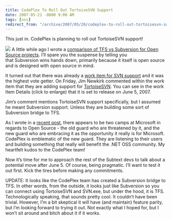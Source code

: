 ```yaml
---
title: CodePlex To Roll Out TortoiseSVN Support
date: 2007-05-21 -0800 9:00 AM
tags: [oss]
redirect_from: "/archive/2007/05/20/codeplex-to-roll-out-tortoisesvn-support.aspx/"
---
```


This just in. CodePlex is planning to roll out TortoiseSVN support!

[![](https://haacked.com/images/haacked_com/WindowsLiveWriter/CodePlexToRollOutTortoiseSVNSupport_CD86/codeplexworkitemdetails_thumb1.png)](https://haacked.com/images/haacked_com/WindowsLiveWriter/CodePlexToRollOutTortoiseSVNSupport_CD86/codeplexworkitemdetails3.png "Codeplex SVN Work Item Detail")
A little while ago I wrote a [comparison of TFS vs Subversion for Open
Source
projects](https://haacked.com/archive/2007/03/02/A_Comparison_of_TFS_vs_Subversion_for_Open_Source_Projects.aspx "TFS vs Subversion").
I’ll spare you the suspense by telling you that Subversion wins hands
down, primarily because it itself is open source and is designed with
open source in mind.

It turned out that there was already a [work item for SVN
support](http://www.codeplex.com/CodePlex/WorkItem/View.aspx?WorkItemId=7082 "Subversion Support")
and it was the highest vote getter. On Friday, Jim Newkirk commented
within the work item that they are adding support for
[TortoiseSVN](http://tortoisesvn.tigris.org/ "TortoiseSVN"). You can see
in the work Item Details (click to enlarge) that it is set to release on
June 5, 2007.

Jim’s comment mentions TortoiseSVN support specifically, but I assumed
he meant Subversion support. Unless they are building some sort of
Subversion bridge to TFS.

As I wrote in a [recent
post](https://haacked.com/archive/2007/05/13/is-fighting-open-source-with-patents-a-smart-move-by.aspx "Fighting Open Source With Patents"),
there appears to be two camps at Microsoft in regards to Open Source
- the old guard who are threatened by it, and the new guard who are
embracing it as the opportunity it really is for Microsoft. CodePlex is
emblematic of the new guard. They are listening to their users and
building something that really will benefit the .NET OSS community. My
heartfelt kudos to the CodePlex team!

Now it’s time for me to approach the rest of the Subtext devs to talk
about a potential move after June 5. Of course, being pragmatic. I’ll
want to test it out first. Kick the tires before making any commitments.

UPDATE: It looks like the CodePlex team has created a Subversion bridge
to TFS. In other words, from the outside, it looks just like Subversion
so you can connect using TortoiseSVN and SVN.exe, but under the hood, it
is TFS. Technologically speaking, that sounds pretty cool. It couldn’t
have been trivial. However, I’m a bit skeptical it will have (and
maintain) feature parity, but I’m looking forward to trying it out. Not
exactly what I hoped for, but I won’t sit around and bitch about it if
it works.

